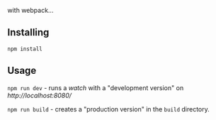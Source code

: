 
with webpack...


## Installing

`npm install`

## Usage

`npm run dev` - runs a *watch* with a "development version" on *http://localhost:8080/*

`npm run build` - creates a "production version" in the `build` directory.
